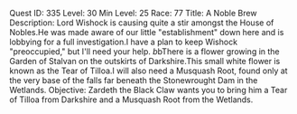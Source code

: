 Quest ID: 335
Level: 30
Min Level: 25
Race: 77
Title: A Noble Brew
Description: Lord Wishock is causing quite a stir amongst the House of Nobles.He was made aware of our little "establishment" down here and is lobbying for a full investigation.I have a plan to keep Wishock "preoccupied," but I'll need your help. $b$bThere is a flower growing in the Garden of Stalvan on the outskirts of Darkshire.This small white flower is known as the Tear of Tilloa.I will also need a Musquash Root, found only at the very base of the falls far beneath the Stonewrought Dam in the Wetlands.
Objective: Zardeth the Black Claw wants you to bring him a Tear of Tilloa from Darkshire and a Musquash Root from the Wetlands.
